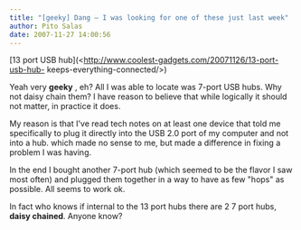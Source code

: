 ```yaml
---
title: "[geeky] Dang – I was looking for one of these just last week"
author: Pito Salas
date: 2007-11-27 14:00:56
---
```



[13 port USB hub](<http://www.coolest-gadgets.com/20071126/13-port-usb-hub-
keeps-everything-connected/>)

Yeah very **geeky** , eh? All I was able to locate was 7-port USB hubs. Why
not daisy chain them? I have reason to believe that while logically it should
not matter, in practice it does.

My reason is that I've read tech notes on at least one device that told me
specifically to plug it directly into the USB 2.0 port of my computer and not
into a hub. which made no sense to me, but made a difference in fixing a
problem I was having.

In the end I bought another 7-port hub (which seemed to be the flavor I saw
most often) and plugged them together in a way to have as few "hops" as
possible. All seems to work ok.

In fact who knows if internal to the 13 port hubs there are 2 7 port hubs,
**daisy chained**. Anyone know?


